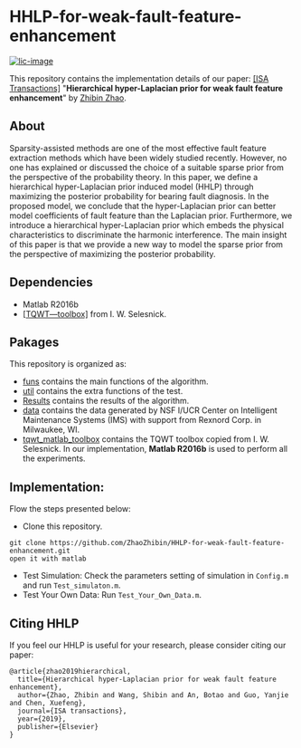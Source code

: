 # HHLP-for-weak-fault-feature-enhancement

[![lic-image]][lic-url]

This repository contains the implementation details of our paper: [[ISA Transactions]](https://doi.org/10.1016/j.isatra.2019.06.007)
"**Hierarchical hyper-Laplacian prior for weak fault feature enhancement**" 
by [Zhibin Zhao](https://www.researchgate.net/profile/Zhibin_Zhao5). 


## About
Sparsity-assisted methods are one of the most effective fault feature extraction methods which have been widely studied recently. However, no one has explained or discussed the choice of a suitable sparse prior from the perspective of the probability theory. In this paper, we define a hierarchical hyper-Laplacian prior induced model (HHLP) through maximizing the posterior probability for bearing fault diagnosis. In the proposed model, we conclude that the hyper-Laplacian prior can better model coefficients of fault feature than the Laplacian prior. Furthermore, we introduce a hierarchical hyper-Laplacian prior which embeds the physical characteristics to discriminate the harmonic interference. The main insight of this paper is that we provide a new way to model the sparse prior from the perspective of maximizing the posterior probability.

## Dependencies
- Matlab R2016b
- [[TQWT—toolbox]](http://eeweb.poly.edu/iselesni/TQWT/index.html) from I. W. Selesnick. 

## Pakages

This repository is organized as:
- [funs](https://github.com/ZhaoZhibin/HHLP-for-weak-fault-feature-enhancement/master/funs) contains the main functions of the algorithm.
- [util](https://github.com/ZhaoZhibin/HHLP-for-weak-fault-feature-enhancement/master/util) contains the extra functions of the test.
- [Results](https://github.com/ZhaoZhibin/HHLP-for-weak-fault-feature-enhancement/master/Results) contains the results of the algorithm.
- [data](https://github.com/ZhaoZhibin/HHLP-for-weak-fault-feature-enhancement/master/data) contains the data generated by NSF I/UCR Center on Intelligent Maintenance Systems (IMS) with support from Rexnord Corp. in Milwaukee, WI.
- [tqwt_matlab_toolbox](https://github.com/ZhaoZhibin/HHLP-for-weak-fault-feature-enhancement/master/tqwt_matlab_toolbox) contains the TQWT toolbox copied from I. W. Selesnick.
In our implementation, **Matlab R2016b** is used to perform all the experiments.

## Implementation:
Flow the steps presented below:
-  Clone this repository.
```
git clone https://github.com/ZhaoZhibin/HHLP-for-weak-fault-feature-enhancement.git
open it with matlab
```
-  Test Simulation: Check the parameters setting of simulation in `Config.m` and run `Test_simulaton.m`. 
-  Test Your Own Data: Run `Test_Your_Own_Data.m`. 


## Citing HHLP
If you feel our HHLP is useful for your research, please consider citing our paper: 

```
@article{zhao2019hierarchical,
  title={Hierarchical hyper-Laplacian prior for weak fault feature enhancement},
  author={Zhao, Zhibin and Wang, Shibin and An, Botao and Guo, Yanjie and Chen, Xuefeng},
  journal={ISA transactions},
  year={2019},
  publisher={Elsevier}
}
```

[lic-image]: https://img.shields.io/aur/license/pac.svg
[lic-url]: https://github.com/xiaoyufenfei/ESNet/blob/master/LICENSE
